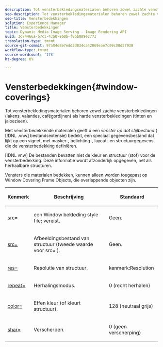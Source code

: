 ```yaml
---
description: Tot vensterbekledingsmaterialen behoren zowel zachte vensterbekledingen (lakens, valanties, cafégordijnen) als harde vensterbekledingen (tinten en jaloezieën).
seo-description: Tot vensterbekledingsmaterialen behoren zowel zachte vensterbekledingen (lakens, valanties, cafégordijnen) als harde vensterbekledingen (tinten en jaloezieën).
seo-title: Vensterbedekkingen
solution: Experience Manager
title: Vensterbedekkingen
topic: Dynamic Media Image Serving - Image Rendering API
uuid: 3d74466a-b7c3-43b0-9b0b-f8bb809e2773
translation-type: tm+mt
source-git-commit: 97a84e8e7edd3d834ca42069eae7c09c00d57938
workflow-type: tm+mt
source-wordcount: '178'
ht-degree: 0%

---
```



# Vensterbedekkingen{#window-coverings}

Tot vensterbekledingsmaterialen behoren zowel zachte vensterbekledingen (lakens, valanties, cafégordijnen) als harde vensterbekledingen (tinten en jaloezieën).

Met vensterbedekkende materialen geeft u een *venster op dat stijlbestand* ( [!DNL .vnw] bestandsextensie) bedekt, een speciaal gegevensbestand dat lijkt op een vignet, met masker-, belichting-, layout- en structuurgegevens die de vensterbedekking definiëren.

[!DNL vnw] De bestanden bevatten niet de kleur en structuur (stof) voor de vensterbedekking. Deze informatie wordt afzonderlijk opgegeven, net als herhaalbare structuren.

Vensters die materialen bedekken, kunnen alleen worden toegepast op Window Covering Frame Objects, die overlappende objecten zijn.

<table id="table_545865B054E84592BDAEDA57DBFAE9B3"> 
 <thead> 
  <tr> 
   <th colname="col1" class="entry"> <p>Kenmerk </p> </th> 
   <th colname="col2" class="entry"> <p>Beschrijving </p> </th> 
   <th colname="col3" class="entry"> <p>Standaard </p> </th> 
  </tr> 
 </thead>
 <tbody> 
  <tr> 
   <td colname="col1"> <p> <a href="../../../../../../ir-api/http-protocol/image-rendering-api-ref/c-ir-http-protocol-ref/c-ir-http-protocol-command-reference/r-ir-src.md#reference-62c98abad22149d68d405ed6aaff8272" type="reference" format="dita" scope="local"> <span class="codeph"> src=  </span> </a> </p> </td> 
   <td colname="col2"> <p>een Window bekleding style file; vereist. </p> </td> 
   <td colname="col3"> <p>Geen. </p> </td> 
  </tr> 
  <tr> 
   <td colname="col1"> <p> <a href="../../../../../../ir-api/http-protocol/image-rendering-api-ref/c-ir-http-protocol-ref/c-ir-http-protocol-command-reference/r-ir-src.md#reference-62c98abad22149d68d405ed6aaff8272" type="reference" format="dita" scope="local"> <span class="codeph"> src=  </span> </a> </p> </td> 
   <td colname="col2"> <p>Afbeeldingsbestand van structuur (tweede waarde voor <span class="codeph"> src= </span>). </p> </td> 
   <td colname="col3"> <p>Geen. </p> </td> 
  </tr> 
  <tr> 
   <td colname="col1"> <p> <a href="../../../../../../ir-api/http-protocol/image-rendering-api-ref/c-ir-http-protocol-ref/c-ir-http-protocol-command-reference/r-ir-res.md#reference-0ad9de8887144c83a6db97b4994f7c04" type="reference" format="dita" scope="local"> <span class="codeph"> res=  </span> </a> </p> </td> 
   <td colname="col2"> <p>Resolutie van structuur. </p> </td> 
   <td colname="col3"> <p> <span class="codeph"> kenmerk:Resolution  </span> </p> </td> 
  </tr> 
  <tr> 
   <td colname="col1"> <p> <a href="../../../../../../ir-api/http-protocol/image-rendering-api-ref/c-ir-http-protocol-ref/c-ir-http-protocol-command-reference/r-ir-http-repeat.md#reference-37749da8233f42599ecf4731055fb7d8" type="reference" format="dita" scope="local"> <span class="codeph"> repeat=  </span> </a> </p> </td> 
   <td colname="col2"> <p>Herhalingsmodus. </p> </td> 
   <td colname="col3"> <p>0 (recht herhalen) </p> </td> 
  </tr> 
  <tr> 
   <td colname="col1"> <p> <a href="../../../../../../ir-api/http-protocol/image-rendering-api-ref/c-ir-http-protocol-ref/c-ir-http-protocol-command-reference/r-ir-http-color.md#reference-ea3cba9edfe94dbab86d8f123a9ed0aa" type="reference" format="dita" scope="local"> <span class="codeph"> color=  </span> </a> </p> </td> 
   <td colname="col2"> <p>Effen kleur (of kleurt structuur). </p> </td> 
   <td colname="col3"> <p>128 (neutraal grijs) </p> </td> 
  </tr> 
  <tr> 
   <td colname="col1"> <p> <a href="../../../../../../ir-api/http-protocol/image-rendering-api-ref/c-ir-http-protocol-ref/c-ir-http-protocol-command-reference/r-ir-http-sharp.md#reference-acdd87f6b5de4e3a85e5d3c03022a35a" type="reference" format="dita" scope="local"> <span class="codeph"> shar=  </span> </a> </p> </td> 
   <td colname="col2"> <p>Verscherpen. </p> </td> 
   <td colname="col3"> <p>0 (geen verscherping) </p> </td> 
  </tr> 
 </tbody> 
</table>

